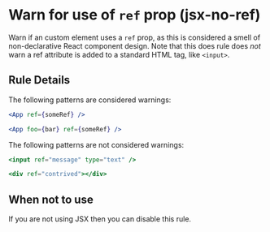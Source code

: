# Warn for use of `ref` prop (jsx-no-ref)

Warn if an custom element uses a `ref` prop, as this is considered a smell of
non-declarative React component design.  Note that this does rule does _not_
warn a ref attribute is added to a standard HTML tag, like `<input>`.

## Rule Details

The following patterns are considered warnings:

```jsx
<App ref={someRef} />

<App foo={bar} ref={someRef} />
```

The following patterns are not considered warnings:

```jsx
<input ref="message" type="text" />

<div ref="contrived"></div>
```

## When not to use

If you are not using JSX then you can disable this rule.
